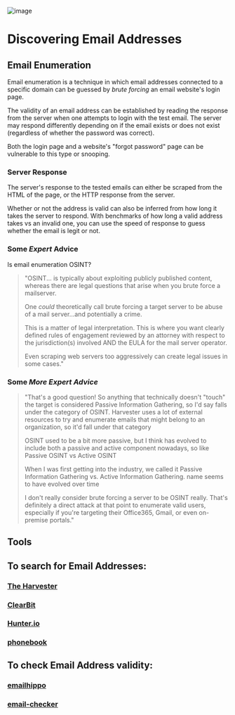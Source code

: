 ![image](https://github.com/user-attachments/assets/58c50af9-3713-479f-9aec-1bb4b303bc9f)



# Discovering Email Addresses

## Email Enumeration
Email enumeration is a technique in which email addresses connected to a specific domain can be guessed by *brute forcing* an email website's login page.

The validity of an email address can be established by reading the response from the server when one attempts to login with the test email. The server may respond differently depending on if the email exists or does not exist (regardless of whether the password was correct).

Both the login page and a website's "forgot password" page can be vulnerable to this type or snooping.
### Server Response
The server's response to the tested emails can either be scraped from the HTML of the page, or the HTTP response from the server.

Whether or not the address is valid can also be inferred from how long it takes the server to respond. With benchmarks of how long a valid address takes vs an invalid one, you can use the speed of response to guess whether the email is legit or not.
### Some *Expert* Advice
Is email enumeration OSINT?
>	"OSINT... is typically about exploiting publicly published content, whereas there are legal questions that arise when you brute force a mailserver.
>	
>	One *could* theoretically call brute forcing a target server to be abuse of a mail server...and potentially a crime.
>	
>	This is a matter of legal interpretation. This is where you want clearly defined rules of engagement reviewed by an attorney with respect to the jurisdiction(s) involved AND the EULA for the mail server operator.
>	
>	Even scraping web servers too aggressively can create legal issues in some cases."
### Some *More Expert Advice*
>	"That's a good question! So anything that technically doesn't "touch" the target is considered Passive Information Gathering, so I'd say falls under the category of OSINT. Harvester uses a lot of external resources to try and enumerate emails that might belong to an organization, so it'd fall under that category
>	
>	OSINT used to be a bit more passive, but I think has evolved to include both a passive and active component nowadays, so like Passive OSINT vs Active OSINT
>	
>	When I was first getting into the industry, we called it Passive Information Gathering vs. Active Information Gathering. name seems to have evolved over time
>	
>	I don't really consider brute forcing a server to be OSINT really. That's definitely a direct attack at that point to enumerate valid users, especially if you're targeting their Office365, Gmail, or even on-premise portals."
## Tools
## To search for Email Addresses:
### [The Harvester](http://www.edge-security.com/theharvester.php)
### [ClearBit](https://chrome.google.com/webstore/detail/clearbit-connect-free-ver/pmnhcgfcafcnkbengdcanjablaabjplo)
### [Hunter.io](https://hunter.io/email-finder)
### [phonebook](https://phonebook.cz/)
## To check Email Address validity:
### [emailhippo](https://tools.emailhippo.com/)
### [email-checker](https://email-checker.net/check)
